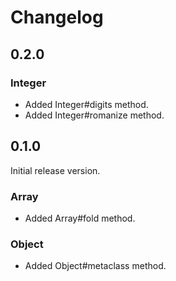 # Changelog

## 0.2.0

### Integer

- Added Integer#digits method.
- Added Integer#romanize method.

## 0.1.0

Initial release version.

### Array

- Added Array#fold method.

### Object

- Added Object#metaclass method.
